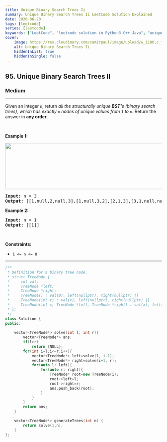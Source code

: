 ```yaml
---
title: Unique Binary Search Trees Ii
summary: Unique Binary Search Trees Ii LeetCode Solution Explained
date: 2020-06-20
tags: [leetcode]
series: [leetcode]
keywords: ["LeetCode", "leetcode solution in Python3 C++ Java", "unique-binary-search-trees-ii LeetCode Solution Explained"]
cover:
    image: https://res.cloudinary.com/samirpaul/image/upload/w_1100,c_fit,co_rgb:FFFFFF,l_text:Arial_75_bold:Unique Binary Search Trees Ii - Solution Explained/problem-solving.webp
    alt: Unique Binary Search Trees Ii
    hiddenInList: true
    hiddenInSingle: false
---
```



<h2>95. Unique Binary Search Trees II</h2><h3>Medium</h3><hr><div><p>Given an integer <code>n</code>, return <em>all the structurally unique <strong>BST'</strong>s (binary search trees), which has exactly </em><code>n</code><em> nodes of unique values from</em> <code>1</code> <em>to</em> <code>n</code>. Return the answer in <strong>any order</strong>.</p>

<p>&nbsp;</p>
<p><strong>Example 1:</strong></p>
<img alt="" src="https://assets.leetcode.com/uploads/2021/01/18/uniquebstn3.jpg" style="width: 600px; height: 148px;">
<pre><strong>Input:</strong> n = 3
<strong>Output:</strong> [[1,null,2,null,3],[1,null,3,2],[2,1,3],[3,1,null,null,2],[3,2,null,1]]
</pre>

<p><strong>Example 2:</strong></p>

<pre><strong>Input:</strong> n = 1
<strong>Output:</strong> [[1]]
</pre>

<p>&nbsp;</p>
<p><strong>Constraints:</strong></p>

<ul>
	<li><code>1 &lt;= n &lt;= 8</code></li>
</ul>
</div>

---




```cpp
/**
 * Definition for a binary tree node.
 * struct TreeNode {
 *     int val;
 *     TreeNode *left;
 *     TreeNode *right;
 *     TreeNode() : val(0), left(nullptr), right(nullptr) {}
 *     TreeNode(int x) : val(x), left(nullptr), right(nullptr) {}
 *     TreeNode(int x, TreeNode *left, TreeNode *right) : val(x), left(left), right(right) {}
 * };
 */
class Solution {
public:
    
    vector<TreeNode*> solve(int l, int r){
        vector<TreeNode*> ans;
        if(l>r)
            return {NULL};
        for(int i=l;i<=r;i++){
            vector<TreeNode*> left=solve(l, i-1);
            vector<TreeNode*> right=solve(i+1, r);
            for(auto l: left){
                for(auto r: right){
                    TreeNode* root=new TreeNode(i);
                    root->left=l;
                    root->right=r;
                    ans.push_back(root);
                }
            }
        }
        return ans;
    }
    
    vector<TreeNode*> generateTrees(int n) {
        return solve(1,n);
    }
};
```
